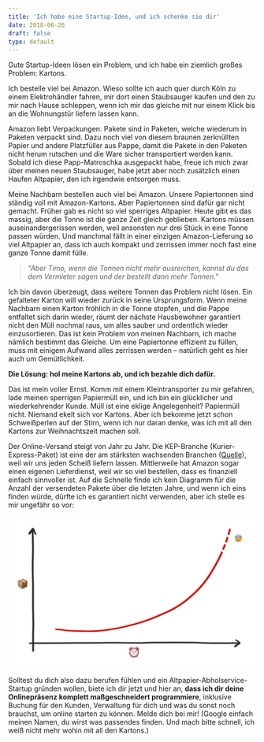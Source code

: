 ```yaml
---
title: 'Ich habe eine Startup-Idee, und ich schenke sie dir'
date: 2018-06-26
draft: false
type: default
---
```


Gute Startup-Ideen lösen ein Problem, und ich habe ein ziemlich großes Problem: Kartons.

Ich bestelle viel bei Amazon. Wieso sollte ich auch quer durch Köln zu einem Elektrohändler fahren, mir dort einen Staubsauger kaufen und den zu mir nach Hause schleppen, wenn ich mir das gleiche mit nur einem Klick bis an die Wohnungstür liefern lassen kann.

Amazon liebt Verpackungen. Pakete sind in Paketen, welche wiederum in Paketen verpackt sind. Dazu noch viel von diesem braunen zerknüllten Papier und andere Platzfüller aus Pappe, damit die Pakete in den Paketen nicht herum rutschen und die Ware sicher transportiert werden kann. Sobald ich diese Papp-Matroschka ausgepackt habe, freue ich mich zwar über meinen neuen Staubsauger, habe jetzt aber noch zusätzlich einen Haufen Altpapier, den ich irgendwie entsorgen muss.

Meine Nachbarn bestellen auch viel bei Amazon. Unsere Papiertonnen sind ständig voll mit Amazon-Kartons. Aber Papiertonnen sind dafür gar nicht gemacht. Früher gab es nicht so viel sperriges Altpapier. Heute gibt es das massig, aber die Tonne ist die ganze Zeit gleich geblieben. Kartons müssen auseinandergerissen werden, weil ansonsten nur drei Stück in eine Tonne passen würden. Und manchmal fällt in einer einzigen Amazon-Lieferung so viel Altpapier an, dass ich auch kompakt und zerrissen immer noch fast eine ganze Tonne damit fülle.

> _"Aber Timo, wenn die Tonnen nicht mehr ausreichen, kannst du das dem Vermieter sagen und der bestellt dann mehr Tonnen."_

Ich bin davon überzeugt, dass weitere Tonnen das Problem nicht lösen. Ein gefalteter Karton will wieder zurück in seine Ursprungsform. Wenn meine Nachbarn einen Karton fröhlich in die Tonne stopfen, und die Pappe entfaltet sich darin wieder, räumt der nächste Hausbewohner garantiert nicht den Müll nochmal raus, um alles sauber und ordentlich wieder einzusortieren. Das ist kein Problem von meinen Nachbarn, ich mache nämlich bestimmt das Gleiche. Um eine Papiertonne effizient zu füllen, muss mit einigem Aufwand alles zerrissen werden – natürlich geht es hier auch um Gemütlichkeit.

**Die Lösung: hol meine Kartons ab, und ich bezahle dich dafür.**

<!-- more -->

Das ist mein voller Ernst. Komm mit einem Kleintransporter zu mir gefahren, lade meinen sperrigen Papiermüll ein, und ich bin ein glücklicher und wiederkehrender Kunde. Müll ist eine eklige Angelegenheit? Papiermüll nicht. Niemand ekelt sich vor Kartons. Aber ich bekomme jetzt schon Schweißperlen auf der Stirn, wenn ich nur daran denke, was ich mit all den Kartons zur Weihnachtszeit machen soll.

Der Online-Versand steigt von Jahr zu Jahr. Die KEP-Branche (Kurier-Express-Paket) ist eine der am stärksten wachsenden Branchen ([Quelle](https://www.biek.de/tl_files/biek/downloads/papiere/BIEK_KEP-Studie_2016.pdf#page=21)), weil wir uns jeden Scheiß liefern lassen. Mittlerweile hat Amazon sogar einen eigenen Lieferdienst, weil wir so viel bestellen, dass es finanziell einfach sinnvoller ist. Auf die Schnelle finde ich kein Diagramm für die Anzahl der versendeten Pakete über die letzten Jahre, und wenn ich eins finden würde, dürfte ich es garantiert nicht verwenden, aber ich stelle es mir ungefähr so vor:

![Ein sehr präziser Graph über die Entwicklung von versendeten Paketen](./praeziser-graph.png)

Solltest du dich also dazu berufen fühlen und ein Altpapier-Abholservice-Startup gründen wollen, biete ich dir jetzt und hier an, **dass ich dir deine Onlinepräsenz komplett maßgeschneidert programmiere**, inklusive Buchung für den Kunden, Verwaltung für dich und was du sonst noch brauchst, um online starten zu können. Melde dich bei mir! (Google einfach meinen Namen, du wirst was passendes finden. Und mach bitte schnell, ich weiß nicht mehr wohin mit all den Kartons.)
